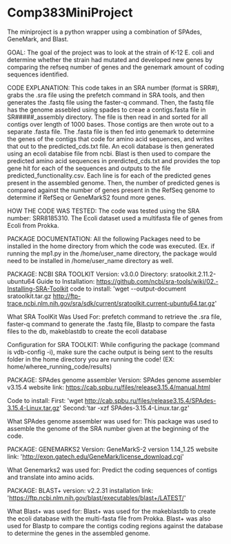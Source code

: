 # Comp383MiniProject
The miniproject is a python wrapper using a combination of SPAdes, GeneMark, and Blast.

GOAL: The goal of the project was to look at the strain of K-12 E. coli and determine whether the strain had mutated and developed new genes by comparing the refseq number of genes and the genemark amount of coding sequences identified.

CODE EXPLANATION:
This code takes in an SRA number (format is SRR#), grabs the .sra file using the prefetch command in SRA tools, and then generates the .fastq file using the faster-q command. Then, the fastq file has the genome assebled using spades to creae a contigs.fasta file in SR#####_assembly directory. The file is then read in and sorted for all contigs over length of 1000 bases. Those contigs are then wrote out to a separate .fasta file. The .fasta file is then fed into genemark to determine the genes of the contigs that code for amino acid sequences, and writes that out to the predicted_cds.txt file. An ecoli database is then generated using an ecoli databise file from ncbi. Blast is then used to compare the predicted amino acid sequences in prerdicted_cds.txt and provides the top gene hit for each of the sequences and outputs to the file predicted_functionality.csv. Each line is for each of the predicted genes present in the assembled genome. Then, the number of predicted genes is compared against the number of genes present in the RefSeq genome to determine if RefSeq or GeneMarkS2 found more genes.

HOW THE CODE WAS TESTED:
The code was tested using the SRA number: SRR8185310.
The Ecoli dataset used a multifasta file of genes from Ecoli from Prokka.


PACKAGE DOCUMENTATION:
All the following Packages need to be installed in the home directory from which the code was executed. (Ex. if running the mp1.py in the /home/user_name directory, the package would need to be installed in /home/user_name directory as well.

PACKAGE: NCBI SRA TOOLKIT
Version:  v3.0.0
Directory: sratoolkit.2.11.2-ubuntu64 
Guide to Installation: https://github.com/ncbi/sra-tools/wiki/02.-Installing-SRA-Toolkit
code to install: 'wget --output-document sratoolkit.tar.gz http://ftp-trace.ncbi.nlm.nih.gov/sra/sdk/current/sratoolkit.current-ubuntu64.tar.gz'

What SRA ToolKit Was Used For:
prefetch command to retrieve the .sra file, faster-q command to generate the .fastq file, Blastp to compare the fasta files to the db, makeblastdb to create the ecoli database

Configuration for SRA TOOLKIT:
While configuring the package (command is vdb-config -i), make sure the cache output is being sent to the results folder in the home directory you are running the code! (EX: home/wheree_running_code/results)

PACKAGE: SPAdes genome assembler
Version: SPAdes genome assembler v3.15.4
website link: https://cab.spbu.ru/files/release3.15.4/manual.html

Code to install: 
First: 'wget http://cab.spbu.ru/files/release3.15.4/SPAdes-3.15.4-Linux.tar.gz' Second:'tar -xzf SPAdes-3.15.4-Linux.tar.gz'

What SPAdes genome assembler was used for:
This package was used to assemble the genome of the SRA number given at  the beginning of the code.

PACKAGE: GENEMARKS2
Version: GeneMarkS-2 version 1.14_1.25
website link: 'http://exon.gatech.edu/GeneMark/license_download.cgi'

What Genemarks2 was used for:
Predict the coding sequences of contigs and translate into amino acids.

PACKAGE: BLAST+
version: v2.2.31
installation link: 'https://ftp.ncbi.nlm.nih.gov/blast/executables/blast+/LATEST/'

What Blast+ was used for:
Blast+ was used for the makeblastdb to create the ecoli database with the multi-fasta file from Prokka.
Blast+ was also used for Blastp to compare the contigs coding regions against the database to determine the genes in the assembled genome.
